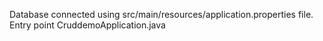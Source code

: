 Database connected using src/main/resources/application.properties file. 
Entry point CruddemoApplication.java
